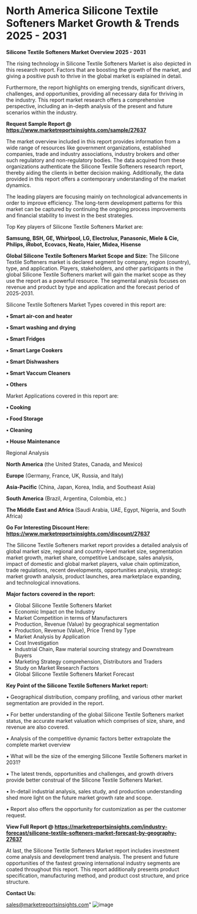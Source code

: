 # North America Silicone Textile Softeners Market Growth & Trends 2025 - 2031

<Strong> Silicone Textile Softeners Market Overview 2025 - 2031</strong>

The rising technology in Silicone Textile Softeners Market is also depicted in this research report. Factors that are boosting the growth of the market, and giving a positive push to thrive in the global market is explained in detail.

Furthermore, the report highlights on emerging trends, significant drivers, challenges, and opportunities, providing all necessary data for thriving in the industry. This report market research offers a comprehensive perspective, including an in-depth analysis of the present and future scenarios within the industry.

<strong>Request Sample Report @ <a href=https://www.marketreportsinsights.com/sample/27637>https://www.marketreportsinsights.com/sample/27637</a></strong>

The market overview included in this report provides information from a wide range of resources like government organizations, established companies, trade and industry associations, industry brokers and other such regulatory and non-regulatory bodies. The data acquired from these organizations authenticate the Silicone Textile Softeners research report, thereby aiding the clients in better decision making. Additionally, the data provided in this report offers a contemporary understanding of the market dynamics.

The leading players are focusing mainly on technological advancements in order to improve efficiency. The long-term development patterns for this market can be captured by continuing the ongoing process improvements and financial stability to invest in the best strategies.

Top Key players of Silicone Textile Softeners Market are:

<strong>Samsung, BSH, GE, Whirlpool, LG, Electrolux, Panasonic, Miele & Cie, Philips, iRobot, Ecovacs, Neato, Haier, Midea, Hisense</strong>

<strong><b>Global Silicone Textile Softeners Market Scope and Size:</b></strong>
The Silicone Textile Softeners market is declared segment by company, region (country), type, and application. Players, stakeholders, and other participants in the global Silicone Textile Softeners market will gain the market scope as they use the report as a powerful resource. The segmental analysis focuses on revenue and product by type and application and the forecast period of 2025-2031.

Silicone Textile Softeners Market Types covered in this report are:

<strong>• Smart air-con and heater

• Smart washing and drying

• Smart Fridges

• Smart Large Cookers

• Smart Dishwashers

• Smart Vaccum Cleaners

• Others</strong>

Market Applications covered in this report are:

<strong>• Cooking

• Food Storage

• Cleaning

• House Maintenance</strong> 

Regional Analysis

<strong>North America</strong> (the United States, Canada, and Mexico)

<strong>Europe</strong> (Germany, France, UK, Russia, and Italy)

<strong>Asia-Pacific</strong> (China, Japan, Korea, India, and Southeast Asia)

<strong>South America</strong> (Brazil, Argentina, Colombia, etc.)

<strong>The Middle East and Africa</strong> (Saudi Arabia, UAE, Egypt, Nigeria, and South Africa)

<strong>Go For Interesting Discount Here: <a href=https://www.marketreportsinsights.com/discount/27637>https://www.marketreportsinsights.com/discount/27637</a></strong>

The Silicone Textile Softeners market report provides a detailed analysis of global market size, regional and country-level market size, segmentation market growth, market share, competitive Landscape, sales analysis, impact of domestic and global market players, value chain optimization, trade regulations, recent developments, opportunities analysis, strategic market growth analysis, product launches, area marketplace expanding, and technological innovations.

<strong><b>Major factors covered in the report:</b></strong>
<ul>
  <li>Global Silicone Textile Softeners Market </li>
  <li>Economic Impact on the Industry</li>
  <li>Market Competition in terms of Manufacturers</li>
  <li>Production, Revenue (Value) by geographical segmentation</li>
  <li>Production, Revenue (Value), Price Trend by Type</li>
  <li>Market Analysis by Application</li>
  <li>Cost Investigation</li>
  <li>Industrial Chain, Raw material sourcing strategy and Downstream Buyers</li>
  <li>Marketing Strategy comprehension, Distributors and Traders</li>
  <li>Study on Market Research Factors</li>
  <li>Global Silicone Textile Softeners Market Forecast</li>
</ul>

<strong><b>Key Point of the Silicone Textile Softeners Market report:</b></strong>

• Geographical distribution, company profiling, and various other market segmentation are provided in the report.

• For better understanding of the global Silicone Textile Softeners market status, the accurate market valuation which comprises of size, share, and revenue are also covered.

• Analysis of the competitive dynamic factors better extrapolate the complete market overview

• What will be the size of the emerging Silicone Textile Softeners market in 2031?

• The latest trends, opportunities and challenges, and growth drivers provide better construal of the Silicone Textile Softeners Market.

• In-detail industrial analysis, sales study, and production understanding shed more light on the future market growth rate and scope.

• Report also offers the opportunity for customization as per the customer request.

<strong><b>View Full Report @ <a href=https://marketreportsinsights.com/industry-forecast/silicone-textile-softeners-market-forecast-by-geography-27637>https://marketreportsinsights.com/industry-forecast/silicone-textile-softeners-market-forecast-by-geography-27637</a></b></strong>


At last, the Silicone Textile Softeners Market report includes investment come analysis and development trend analysis. The present and future opportunities of the fastest growing international industry segments are coated throughout this report. This report additionally presents product specification, manufacturing method, and product cost structure, and price structure.

<strong>Contact Us:</strong>

sales@marketreportsinsights.com"
![image](https://github.com/user-attachments/assets/2dcc238a-836b-4056-bbdc-cc2e5b987305)
